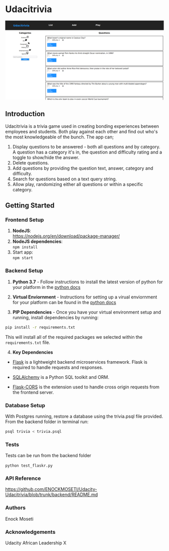 # Udacitrivia

![book listings](./udacitrivia.png)

## Introduction

Udacitrivia is a trivia game used in creating bonding experiences between employees and students. Both play against each other and find out who's the most knowledgeable of the bunch. The app can;

1. Display questions to be answered - both all questions and by category. A question has a category it's in, the question and difficulty rating and a toggle to show/hide the answer.
2. Delete questions.
3. Add questions by providing the question text, answer, category and difficulty.
4. Search for questions based on a text query string.
5. Allow play, randomizing either all questions or within a specific category.

## Getting Started

### Frontend Setup

1. **NodeJS**: \
https://nodejs.org/en/download/package-manager/ 
2. **NodeJS dependencies**: \
`npm install` 
3. Start app: \
`npm start` 

### Backend Setup

1. **Python 3.7** - Follow instructions to install the latest version of python for your platform in the [python docs](https://docs.python.org/3/using/unix.html#getting-and-installing-the-latest-version-of-python)


2. **Virtual Enviornment** - Instructions for setting up a virual enviornment for your platform can be found in the [python docs](https://packaging.python.org/guides/installing-using-pip-and-virtual-environments/)


3. **PIP Dependencies** - Once you have your virtual environment setup and running, install dependencies by running:
```bash
pip install -r requirements.txt
```
This will install all of the required packages we selected within the `requirements.txt` file.

4. **Key Dependencies**
 - [Flask](http://flask.pocoo.org/)  is a lightweight backend microservices framework. Flask is required to handle requests and responses.

 - [SQLAlchemy](https://www.sqlalchemy.org/) is a Python SQL toolkit and ORM.

 - [Flask-CORS](https://flask-cors.readthedocs.io/en/latest/#) is the extension used to handle cross origin requests from the frontend server. 

### Database Setup
With Postgres running, restore a database using the trivia.psql file provided. From the backend folder in terminal run:
```bash
psql trivia < trivia.psql
```

### Tests

Tests can be run from the backend folder

`python test_flaskr.py`

### API Reference
https://github.com/ENOCKMOSETI/Udacity-Udacitrivia/blob/trunk/backend/README.md

### Authors
Enock Moseti

### Acknowledgements
Udacity
African Leadership X